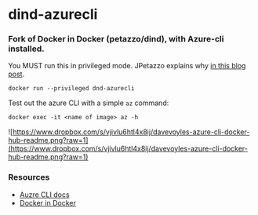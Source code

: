 # dind-azurecli
### Fork of Docker in Docker (petazzo/dind), with Azure-cli installed.

You MUST run this in privileged mode. JPetazzo explains why [in this blog post](https://jpetazzo.github.io/2015/09/03/do-not-use-docker-in-docker-for-ci/).


``` docker run --privileged dnd-azurecli ```

Test out the azure CLI with a simple ```az``` command: 

```docker exec -it <name of image> az -h ```


![https://www.dropbox.com/s/vjivlu6htl4x8ij/davevoyles-azure-cli-docker-hub-readme.png?raw=1](https://www.dropbox.com/s/vjivlu6htl4x8ij/davevoyles-azure-cli-docker-hub-readme.png?raw=1)


### Resources
* [Auzre CLI docs](https://docs.microsoft.com/en-us/cli/azure/overview?view=azure-cli-latest)
* [Docker in Docker](https://github.com/jpetazzo/dind)
